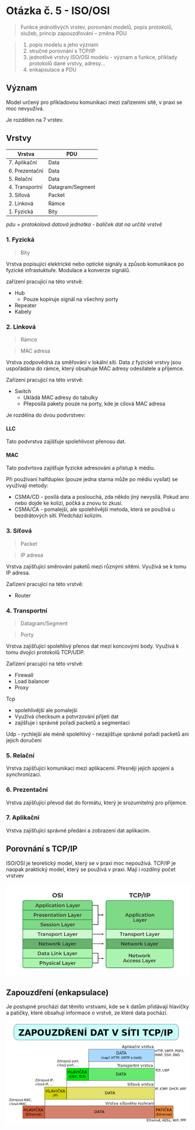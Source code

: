 # Otázka č. 5 - ISO/OSI


> Funkce jednotlivých vrstev, porovnání modelů, popis protokolů, služeb, princip zapouzdřování – změna PDU

>1) popis modelu a jeho význam
>2) stručné porovnání s TCP/IP
>3) jednotlivé vrstvy ISO/OSI modelu - význam a funkce, příklady protokolů dané vrstvy, adresy…
>4) enkapsulace a PDU


## Význam

Model určený pro příkladovou komunikaci mezi zařízeními sítě, v praxi se moc nevyužívá.

Je rozdělen na 7 vrstev.

## Vrstvy
| Vrstva         | PDU              |
|----------------|------------------|
| 7. Aplikační   | Data             |
| 6. Prezentační | Data             |
| 5. Relační     | Data             |
| 4. Transportní | Datagram/Segment |
| 3. Síťová      | Packet           |
| 2. Linková     | Rámce            |
| 1. Fyzická     | Bity             |

*pdu = protokolová datová jednotka - balíček dat na určité vrstvě* 

### 1. Fyzická

> Bity

Vrstva popisující elektrické nebo optické signály a způsob komunikace po fyzické infrastuktuře.
Modulace a konverze signálů.

zařízení pracující na této vrstvě:
- Hub
  - Pouze kopíruje signál na všechny porty
- Repeater
- Kabely
  

### 2. Linková

> Rámce

> MAC adresa

Vrstva zodpovědná za směřování v lokální síti. Data z fyzické vrstvy jsou uspořádána do rámce, který obsahuje MAC adresy odesílatele a příjemce.

Zařízení pracující na této vrstvě:

- Switch
  - Ukládá MAC adresy do tabulky
  - Přeposílá pakety pouze na porty, kde je cílová MAC adresa

Je rozdělna do dvou podvrstvev:

#### LLC
 
Tato podvrstva zajišťuje spolehlivost přenosu dat. 

#### MAC

Tato podvrtsva zajišťuje fyzické adresování a přístup k médiu.

Při používaní halfduplex (pouze jedna starna může po médiu vysílat) se využívají metody:
  - CSMA/CD - posílá data a poslouchá, zda někdo jiný nevysílá. Pokud ano nebo dojde ke kolizi, počká a znovu to zkusí.
  - CSMA/CA - pomalejší, ale spolehlivější metoda, která se používá u bezdrátových sítí. Předchází kolizím.

### 3. Síťová

> Packet

> IP adresa


Vrstva zajišťující směrování paketů mezi různými sítěmi. Využívá se k tomu IP adresa.

Zařízení pracující na této vrstvě:
- Router


### 4. Transportní

> Datagram/Segment

> Porty

Vrstva zajišťující spolehlivý přenos dat mezi koncovými body. Využivá k tomu dvojici protokolů TCP/UDP.

Zařízení pracující na této vrstvě:
- Firewall
- Load balancer
- Proxy

Tcp 
  - spolehlivější ale pomalejší
  - Využívá checksum a potvrzování přijetí dat
  - zajišťuje i správné pořadí packetů a segmentaci

Udp
    - rychlejší ale méně spolehlivý
    - nezajišťuje správné pořadí packetů ani jejich doručení


### 5. Relační

Vrstva zajišťující komunikaci mezi aplikacemi. Přesněji jejich spojení a synchronizaci.

### 6. Prezentační
 
Vrstva zajišťující převod dat do formátu, který je srozumitelný pro příjemce.

### 7. Aplikační

Vrstva zajišťující správné předání a zobrazení dat aplikacím.

## Porovnání s TCP/IP

ISO/OSI je teoretický model, který se v praxi moc nepoužívá. TCP/IP je naopak praktický model, který se používá v praxi.
Mají i rozdílný počet vrstvev

![porovnání](img/5/models.webp)

## Zapouzdření (enkapsulace)

Je postupné prochází dat těmito vrstvami, kde se k datům přidávají hlavičky a patičky, které obsahují informace o vrstvě, ze které data pochází.

![zapouzdření](img/5/enkapsulace.png)